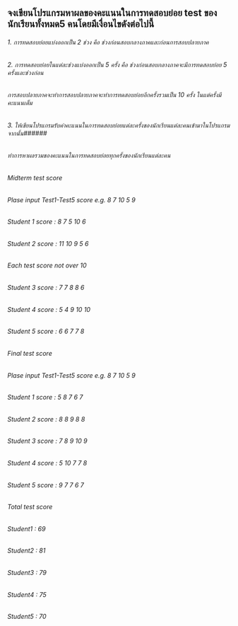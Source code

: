 ## จงเขียนโปรแกรมหาผลของคะแนนในการทดสอบย่อย test  ของนักเรียนทั้งหมด5 คนโดยมีเงื่อนไขดังต่อไปนี้
###### 1. การทดสอบย่อยแบ่งออกเป็น 2 ช่วง คือ ช่วงก่อนสอบกลางภาคและก่อนการสอบปลายภาค
###### 2. การทดสอบย่อยในแต่ละช่วงแบ่งออกเป็น 5 ครั้ง คือ ช่วงก่อนสอบกลางภาคจะมีการทดสอบย่อย 5 ครั้งและช่วงก่อน
###### การสอบปลายภาคจะทำการสอบปลายภาคจะทำการทดสอบย่อยอีกครั้งรวมเป็น 10 ครั้ง ในแต่ครั้งมีคะแนนเต็ม
###### 3. ให้เขียนโปรแกรมรับค่าคะแนนในการทดสอบย่อยแต่ละครั้งของนักเรียนแต่ละคนเข้ามาในโปรแกรมจากนั้น######
###### ทำการหาผลรวมของคะแนนในการทดสอบย่อยทุกครั้งของนักเรียนแต่ละคน
###### Midterm test score
###### Plase input Test1-Test5 score e.g. 8 7 10 5 9 
###### Student 1 score : 8 7 5 10 6
###### Student 2 score : 11 10 9 5 6
###### Each test score not over 10
###### Student 3 score : 7 7 8 8 6
###### Student 4 score : 5 4 9 10 10
###### Student 5 score : 6 6 7 7 8

###### Final test score
###### Plase input Test1-Test5 score e.g. 8 7 10 5 9 
###### Student 1 score : 5 8 7 6 7 
###### Student 2 score : 8 8 9 8 8
###### Student 3 score : 7 8 9 10 9 
###### Student 4 score : 5 10 7 7 8
###### Student 5 score : 9 7 7 6 7

###### Total test score
###### Student1 : 69
###### Student2 : 81
###### Student3 : 79
###### Student4 : 75
###### Student5 : 70
